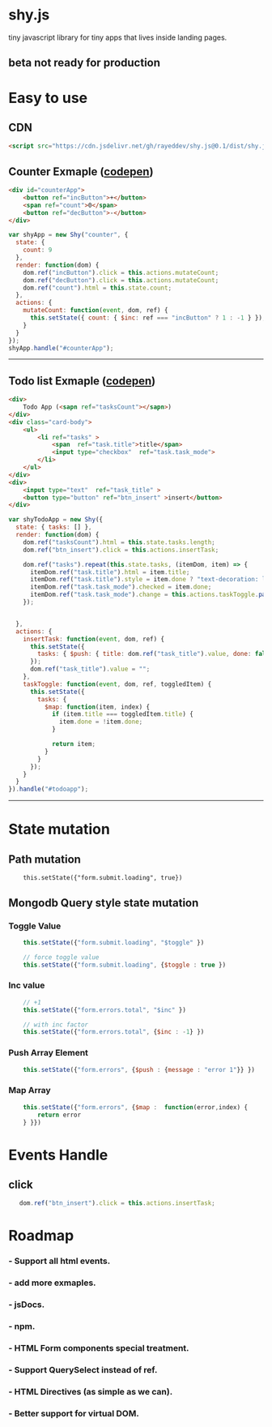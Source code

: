 # shy.js
tiny javascript library for tiny apps that lives inside landing pages.
## beta not ready for production 


# Easy to use
## CDN
```html
<script src="https://cdn.jsdelivr.net/gh/rayeddev/shy.js@0.1/dist/shy.js"></script>`
```

## Counter Exmaple ([codepen](https://codepen.io/rayeddev/pen/vwGRZg))

```html
<div id="counterApp">
    <button ref="incButton">+</button>    
    <span ref="count">0</span>    
    <button ref="decButton">-</button>
</div>
```

```js
var shyApp = new Shy("counter", {
  state: {
    count: 9
  },
  render: function(dom) {
    dom.ref("incButton").click = this.actions.mutateCount;
    dom.ref("decButton").click = this.actions.mutateCount;
    dom.ref("count").html = this.state.count;
  },
  actions: {
    mutateCount: function(event, dom, ref) {
      this.setState({ count: { $inc: ref === "incButton" ? 1 : -1 } });
    }
  }
});
shyApp.handle("#counterApp"); 
```
---

## Todo list Exmaple ([codepen](https://codepen.io/rayeddev/pen/BeKxBq))
```html
<div>
    Todo App (<sapn ref="tasksCount"></sapn>)
</div>
<div class="card-body">
    <ul>
        <li ref="tasks" >
            <span  ref="task.title">title</span>
            <input type="checkbox"  ref="task.task_mode">
        </li>
    </ul>
</div>
<div>
    <input type="text"  ref="task_title" >
    <button type="button" ref="btn_insert" >insert</button>
</div> 
```

```js
var shyTodoApp = new Shy({
  state: { tasks: [] },
  render: function(dom) {
    dom.ref("tasksCount").html = this.state.tasks.length;
    dom.ref("btn_insert").click = this.actions.insertTask;

    dom.ref("tasks").repeat(this.state.tasks, (itemDom, item) => {
      itemDom.ref("task.title").html = item.title;
      itemDom.ref("task.title").style = item.done ? "text-decoration: line-through;" : "";
      itemDom.ref("task.task_mode").checked = item.done;
      itemDom.ref("task.task_mode").change = this.actions.taskToggle.pass(item);
    });


  },
  actions: {
    insertTask: function(event, dom, ref) {
      this.setState({
        tasks: { $push: { title: dom.ref("task_title").value, done: false } }
      });
      dom.ref("task_title").value = "";
    },
    taskToggle: function(event, dom, ref, toggledItem) {
      this.setState({
        tasks: {
          $map: function(item, index) {
            if (item.title === toggledItem.title) {
              item.done = !item.done;
            }

            return item;
          }
        }
      });
    }
  }
}).handle("#todoapp");
```
----
# State mutation 
## Path mutation
```
    this.setState({"form.submit.loading", true})
```
## Mongodb Query style state mutation
### Toggle Value
```js
    this.setState({"form.submit.loading", "$toggle" })

    // force toggle value
    this.setState({"form.submit.loading", {$toggle : true })
```

### Inc value
```js
    // +1
    this.setState({"form.errors.total", "$inc" })

    // with inc factor 
    this.setState({"form.errors.total", {$inc : -1} })
```


### Push Array Element
```js
    this.setState({"form.errors", {$push : {message : "error 1"}} })
```

### Map Array 
```js
    this.setState({"form.errors", {$map :  function(error,index) {
        return error
    } }})
```

# Events Handle 
## click
```js
   dom.ref("btn_insert").click = this.actions.insertTask; 
```

# Roadmap 

### - Support all html events.
### - add more exmaples.
### - jsDocs.
### - npm.
### - HTML Form components special treatment.
### - Support QuerySelect instead of ref.
### - HTML Directives (as simple as we can).
### - Better support for virtual DOM.

